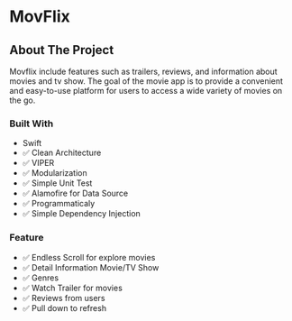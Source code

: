 # MovFlix

<!-- ABOUT THE PROJECT -->
## About The Project
Movflix include features such as trailers, reviews, and information about movies and tv show. The goal of the movie app is to provide a convenient and easy-to-use platform for users to access a wide variety of movies on the go.

### Built With

* Swift
* ✅ Clean Architecture
* ✅ VIPER
* ✅ Modularization
* ✅ Simple Unit Test
* ✅ Alamofire for Data Source
* ✅ Programmaticaly
* ✅ Simple Dependency Injection

### Feature
* ✅ Endless Scroll for explore movies
* ✅ Detail Information Movie/TV Show
* ✅ Genres
* ✅ Watch Trailer for movies
* ✅ Reviews from users
* ✅ Pull down to refresh
